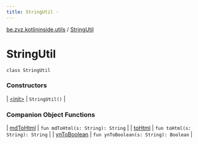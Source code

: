 ```yaml
---
title: StringUtil - 
---
```


[be.zvz.kotlininside.utils](../index.html) / [StringUtil](./index.html)

# StringUtil

`class StringUtil`

### Constructors

| [&lt;init&gt;](-init-.html) | `StringUtil()` |

### Companion Object Functions

| [mdToHtml](md-to-html.html) | `fun mdToHtml(s: String): String` |
| [toHtml](to-html.html) | `fun toHtml(s: String): String` |
| [ynToBoolean](yn-to-boolean.html) | `fun ynToBoolean(s: String): Boolean` |

